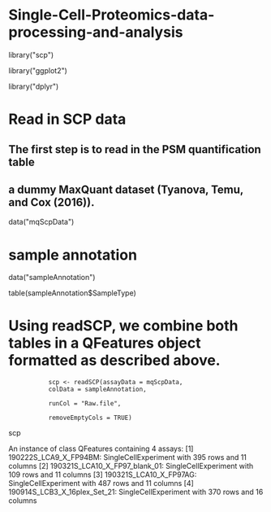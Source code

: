 # Single-Cell-Proteomics-data-processing-and-analysis

library("scp")

library("ggplot2")

library("dplyr")

# Read in SCP data

## The first step is to read in the PSM quantification table  

## a dummy MaxQuant dataset (Tyanova, Temu, and Cox (2016)).

data("mqScpData")

# sample annotation

data("sampleAnnotation")

table(sampleAnnotation$SampleType)

# Using readSCP, we combine both tables in a QFeatures object formatted as described above.




               scp <- readSCP(assayData = mqScpData,
               colData = sampleAnnotation,
               
               runCol = "Raw.file",
               
               removeEmptyCols = TRUE)

scp

An instance of class QFeatures containing 4 assays:
 [1] 190222S_LCA9_X_FP94BM: SingleCellExperiment with 395 rows and 11 columns 
 [2] 190321S_LCA10_X_FP97_blank_01: SingleCellExperiment with 109 rows and 11 columns 
 [3] 190321S_LCA10_X_FP97AG: SingleCellExperiment with 487 rows and 11 columns 
 [4] 190914S_LCB3_X_16plex_Set_21: SingleCellExperiment with 370 rows and 16 columns 
